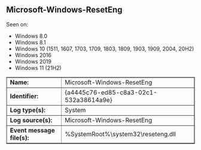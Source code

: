 ## Microsoft-Windows-ResetEng

Seen on:
* Windows 8.0
* Windows 8.1
* Windows 10 (1511, 1607, 1703, 1709, 1803, 1809, 1903, 1909, 2004, 20H2)
* Windows 2016
* Windows 2019
* Windows 11 (21H2)

<table border="1" class="docutils">
  <tbody>
    <tr>
      <td><b>Name:</b></td>
      <td>Microsoft-Windows-ResetEng</td>
    </tr>
    <tr>
      <td><b>Identifier:</b></td>
      <td>{a4445c76-ed85-c8a3-02c1-532a38614a9e}</td>
    </tr>
    <tr>
      <td><b>Log type(s):</b></td>
      <td>System</td>
    </tr>
    <tr>
      <td><b>Log source(s):</b></td>
      <td>Microsoft-Windows-ResetEng</td>
    </tr>
    <tr>
      <td><b>Event message file(s):</b></td>
      <td>%SystemRoot%\system32\reseteng.dll</td>
    </tr>
  </tbody>
</table>

&nbsp;

